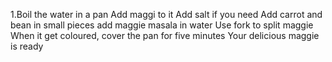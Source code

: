 1.Boil the water in a pan
Add maggi to it 
Add salt if you need
Add carrot and bean in small pieces
add maggie masala in water
Use fork to split maggie
When it get coloured, cover the pan for five minutes
Your delicious maggie is ready